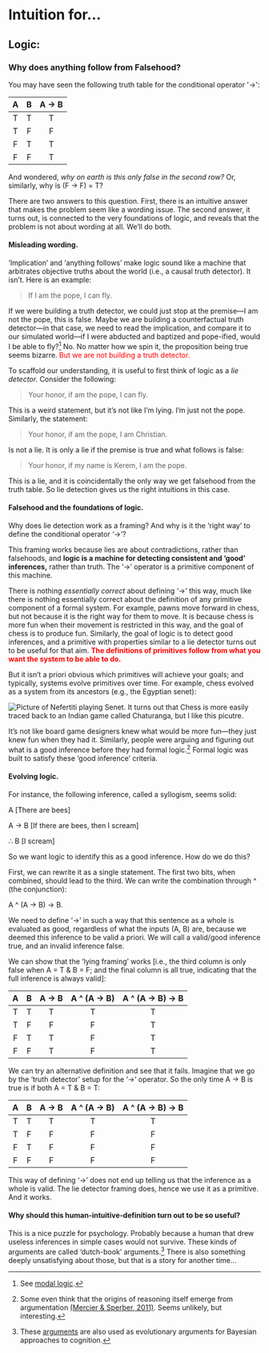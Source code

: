 # Intuition for…

## Logic:

<h3 "text-align: center; color: Aquamarine;">Why does anything follow from Falsehood?</h3>

You may have seen the following truth table for the conditional operator '->':

|   A   |   B   | A -> B | 
|:-----:|:-----:|:------:|
|   T   |   T   |   T    | 
|   T   |   F   |   F    |
|   F   |   T   |   T    |
|   F   |   F   |   T    |   

And wondered, *why on earth is this only false in the second row?* Or, similarly, why is (F -> F) = T? 

There are two answers to this question. First, there is an intuitive answer that makes the problem seem like a wording issue. The second answer, it turns out, is connected to the very foundations of logic, and reveals that the problem is not about wording at all. We’ll do both.

#### Misleading wording. 

‘Implication’ and ‘anything follows’ make logic sound like a machine that arbitrates objective truths about the world (i.e., a causal truth detector). It isn’t. Here is an example:

>If I am the pope, I can fly. 

If we were building a truth detector, we could just stop at the premise—I am not the pope, this is false. Maybe we are building a counterfactual truth detector—in that case, we need to read the implication, and compare it to our simulated world—if I were abducted and baptized and pope-ified, would I be able to fly?[^1] No. No matter how we spin it, the proposition being true seems bizarre. <span style="color:red">But we are not building a truth detector.</span>

To scaffold our understanding, it is useful to first think of logic as a _lie detector._ Consider the following:

>Your honor, if am the pope, I can fly. 

This is a weird statement, but it’s not like I’m lying. I’m just not the pope. Similarly, the statement: 

>Your honor, if am the pope, I am Christian. 

Is not a lie. It is only a lie if the premise is true and what follows is false:

>Your honor, if my name is Kerem, I am the pope.

This is a lie, and it is coincidentally the only way we get falsehood from the truth table. So lie detection gives us the right intuitions in this case. 

#### Falsehood and the foundations of logic.

Why does lie detection work as a framing? And why is it the ‘right way’ to define the conditional operator ‘->’?

This framing works because lies are about contradictions, rather than falsehoods, and **logic is a machine for detecting consistent and ‘good’ inferences,** rather than truth. The ‘->’ operator is a primitive component of this machine. 

There is nothing _essentially correct_ about defining  ‘->’ this way, much like there is nothing essentially correct about the definition of any primitive component of a formal system. For example, pawns move forward in chess, but not because it is the right way for them to move. It is because chess is more fun when their movement is restricted in this way, and the goal of chess is to produce fun. Similarly, the goal of logic is to detect good inferences, and a primitive with properties similar to a lie detector turns out to be useful for that aim. <span style="color:red">**The definitions of primitives follow from what you want the system to be able to do.**</span>

But it isn’t a priori obvious which primitives will achieve your goals; and typically, systems evolve primitives over time. For example, chess evolved as a system from its ancestors (e.g., the Egyptian senet): 

![Picture of Nefertiti playing Senet. It turns out that Chess is more easily traced back to an Indian game called Chaturanga, but I like this picutre.](https://upload.wikimedia.org/wikipedia/commons/thumb/b/b4/Maler_der_Grabkammer_der_Nefertari_003.jpg/1133px-Maler_der_Grabkammer_der_Nefertari_003.jpg)

It’s not like board game designers knew what would be more fun—they just knew fun when they had it. Similarly, people were arguing and figuring out what is a good inference before they had formal logic.[^2] Formal logic was built to satisfy these ‘good inference’ criteria. 

#### Evolving logic.

For instance, the following inference, called a syllogism, seems solid: 

A [There are bees]

A -> B [If there are bees, then I scream]

∴ B [I scream]

So we want logic to identify this as a good inference. How do we do this? 

First, we can rewrite it as a single statement. The first two bits, when combined, should lead to the third. We can write the combination through ^ (the conjunction): 

A ^ (A -> B) -> B. 

We need to define ‘->’ in such a way that this sentence as a whole is evaluated as good, regardless of what the inputs (A, B) are, because we deemed this inference to be valid a priori. We will call a valid/good inference true, and an invalid inference false. 

We can show that the ‘lying framing’ works [i.e., the third column is only false when A = T & B = F; and the final column is all true, indicating that the full inference is always valid]:

|   A   |   B   | A -> B | A ^ (A -> B) | A ^ (A -> B) -> B |
|:-----:|:-----:|:------:|:------------:|:-----------------:|
|   T   |   T   |   T    |       T      |         T         |
|   T   |   F   |   F    |       F      |         T         |
|   F   |   T   |   T    |       F      |         T         |
|   F   |   F   |   T    |       F      |         T         |

We can try an alternative definition and see that it fails. Imagine that we go by the ‘truth detector’ setup for the ‘->’ operator. So the only time A -> B is true is if both A = T & B = T: 

|   A   |   B   | A -> B | A ^ (A -> B) | A ^ (A -> B) -> B |
|:-----:|:-----:|:------:|:------------:|:-----------------:|
|   T   |   T   |   T    |       T      |         T         |
|   T   |   F   |   F    |       F      |         F         |
|   F   |   T   |   F    |       F      |         F         |
|   F   |   F   |   F    |       F      |         F          |

This way of defining ‘->’ does not end up telling us that the inference as a whole is valid. The lie detector framing does, hence we use it as a primitive. And it works.

#### Why should this human-intuitive-definition turn out to be so useful? 

This is a nice puzzle for psychology. Probably because a human that drew useless inferences in simple cases would not survive. These kinds of arguments are called ‘dutch-book’ arguments.[^3] There is also something deeply unsatisfying about those, but that is a story for another time… 

[^1]: See [modal logic](https://en.wikipedia.org/wiki/Modal_logic). 
[^2]: Some even think that the origins of reasoning itself emerge from argumentation [(Mercier & Sperber, 2011)](https://doi.org/10.1017/S0140525X10000968). Seems unlikely, but interesting.
[^3]: These [arguments](https://plato.stanford.edu/entries/dutch-book/) are also used as evolutionary arguments for Bayesian approaches to cognition. 
